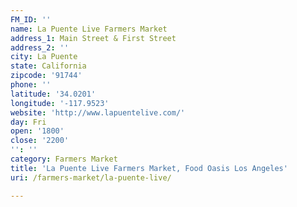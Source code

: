 ```yaml
---
FM_ID: ''
name: La Puente Live Farmers Market
address_1: Main Street & First Street
address_2: ''
city: La Puente
state: California
zipcode: '91744'
phone: ''
latitude: '34.0201'
longitude: '-117.9523'
website: 'http://www.lapuentelive.com/'
day: Fri
open: '1800'
close: '2200'
'': ''
category: Farmers Market
title: 'La Puente Live Farmers Market, Food Oasis Los Angeles'
uri: /farmers-market/la-puente-live/

---
```

